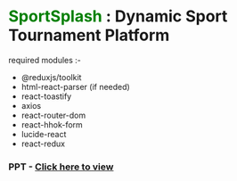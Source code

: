 # <b style= "color: green">SportSplash</b> : Dynamic Sport Tournament Platform
 
required modules :- 
- @reduxjs/toolkit
- html-react-parser (if needed)
- react-toastify
- axios
- react-router-dom
- react-hhok-form
- lucide-react
- react-redux


### PPT - [Click here to view](https://www.canva.com/design/DAF4XvB56uw/SHqPS0YCeMN4FtEbqCEMPQ/edit?utm_content=DAF4XvB56uw&utm_campaign=designshare&utm_medium=link2&utm_source=sharebutton)